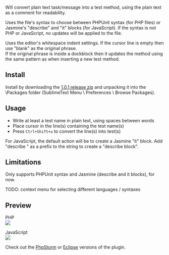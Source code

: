 Will convert plain text task/message into a test method, using the plain text as a comment for readability.

Uses the file's syntax to choose between PHPUnit syntax (for PHP files) or Jasmine's "describe" and "it" blocks (for JavaScript).
If the syntax is not PHP or JavaScript, no updates will be applied to the file.

Uses the editor's whitespace indent settings. If the cursor line is empty then use "blank" as the original phrase.<br/>
If the original phrase is inside a dockblock then it updates the method using the same pattern as when inserting a new test method.

Install
-----
Install by downloading the [1.0.1 release zip](https://github.com/bogdananton/Sublime-testNameGenerator/releases/download/1.0.1/testNameGenerator.zip) and unpacking it into the \Packages folder (SublimeText Menu \ Preferences \ Browse Packages).

Usage
-----
   * Write at least a test name in plain text, using spaces between words
   * Place cursor in the line(s) containing the test name(s)
   * Press `Ctrl+Shift+u` to convert the line(s) into test(s)

For JavaScript, the default action will be to create a Jasmine "it" block. Add "describe " as a prefix to the string to create a "describe block".

Limitations
-----
Only supports PHPUnit syntax and Jasmine (describe and it blocks), for now.

TODO: context menu for selecting different languages / syntaxes

Preview
-----
PHP<br/>
![](https://raw.githubusercontent.com/bogdananton/Sublime-testNameGenerator/master/preview.png)

JavaScript<br/>
![](https://raw.githubusercontent.com/bogdananton/Sublime-testNameGenerator/master/preview-jasmine.png)

Check out the [PhpStorm](https://github.com/bogdananton/PHPStorm-Test-name-generator) or [Eclipse](https://github.com/sorinstanila/Eclipse-testNameGenerator) versions of the plugin.
